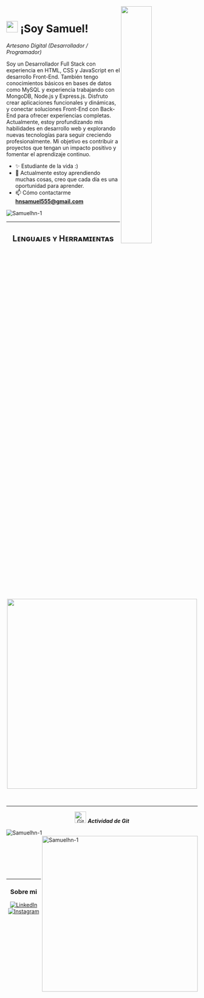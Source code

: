 
<!--Imagen de Night Owl-->
<div>
  <img align="right" width="40%" src="https://owlbertsio-resized.s3.amazonaws.com/Popper.psd.full.png">
</div>

<!--Nombre del Encabezado-->
# <img src="https://emojis.slackmojis.com/emojis/images/1531849430/4246/blob-sunglasses.gif?1531849430" width="30"/> ¡Soy Samuel! 
*Artesano Digital (Desarrollador / Programador)*
<br /> 

<!--Inicio Introducción-->               
<p align="left">Soy un Desarrollador Full Stack con experiencia en HTML, CSS y JavaScript en el desarrollo Front-End. También tengo conocimientos básicos en bases de datos como MySQL y experiencia trabajando con MongoDB, Node.js y Express.js. Disfruto crear aplicaciones funcionales y dinámicas, y conectar soluciones Front-End con Back-End para ofrecer experiencias completas. Actualmente, estoy profundizando mis habilidades en desarrollo web y explorando nuevas tecnologías para seguir creciendo profesionalmente. Mi objetivo es contribuir a proyectos que tengan un impacto positivo y fomentar el aprendizaje continuo.</p>

- ✨ Estudiante de la vida :)
- 🌱 Actualmente estoy aprendiendo muchas cosas, creo que cada día es una oportunidad para aprender.
- 📫 Cómo contactarme **hnsamuel555@gmail.com**
<!--Fin Introducción-->

<!--Contador de Perfil-->
<p align="left">
  <img src="https://komarev.com/ghpvc/?username=Samuelhn-1&label=Vistas%20de%20Perfil&color=770677&style=for-the-badge&logo=star" alt="Samuelhn-1">
</p>

---

<!--Idiomas y Herramientas-->       
<h2 align="center">Lᴇɴɢᴜᴀᴊᴇs ʏ Hᴇʀʀᴀᴍɪᴇɴᴛᴀs</h2> 
<p align="center">
<img width="500px"  src="https://skillicons.dev/icons?i=js,html,css,nodejs,express,mongo,git,vscode&perline=10"  />
</p>
<br />


------
<p align="center">
 <img src="https://media.giphy.com/media/W5eoZHPpUx9sapR0eu/giphy.gif" width="30px" alt="Git"/>&nbsp;<i><b>Actividad de Git</b></i></p>
 
<p><img align="left" src="https://github-readme-stats.vercel.app/api/top-langs?username=Samuelhn-1&show_icons=true&locale=en&layout=compact&theme=chartreuse-dark" alt="Samuelhn-1" />
<p>&nbsp;<img align="right" src="https://github-readme-stats.vercel.app/api?username=Samuelhn-1&show_icons=true&locale=en&theme=chartreuse-dark" alt="Samuelhn-1" width="410" /></p>
<br><br><br><br><br>

----

<div align="center">
<h3>Sobre mi</h3>
<p>
<a href="https://www.linkedin.com/in/samuel-hernández-97118b2aa/" target="_blank"><img alt="LinkedIn" src="https://img.shields.io/badge/linkedin-%230077B5.svg?&style=for-the-badge&logo=linkedin&logoColor=white" /></a> 
<a href="https://www.instagram.com/samuelhn17" target="_blank"><img alt="Instagram" src="https://img.shields.io/badge/Instagram-E4405F?style=for-the-badge&logo=instagram&logoColor=white" /></a> 
</p>
</div>


